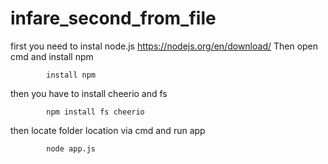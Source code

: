 # infare_second_from_file

first you need to instal node.js https://nodejs.org/en/download/
Then open cmd and install npm
		
			install npm

then you have to install cheerio and fs 


			npm install fs cheerio
			

then locate folder location via cmd and run app

			node app.js 

			